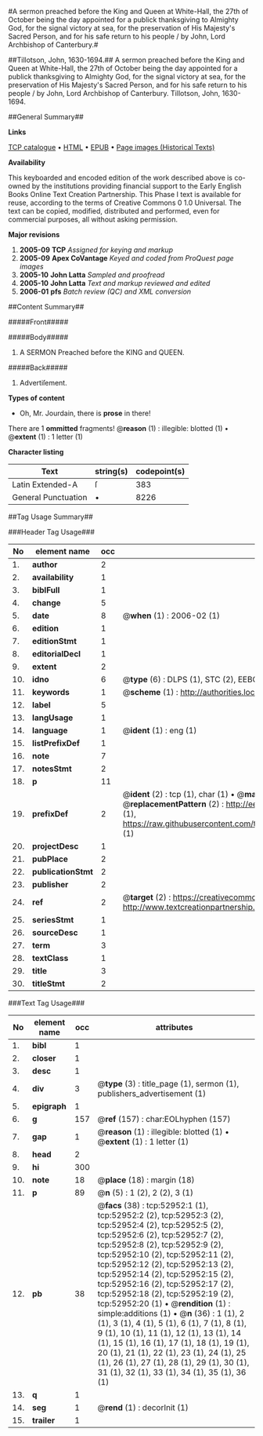 #A sermon preached before the King and Queen at White-Hall, the 27th of October being the day appointed for a publick thanksgiving to Almighty God, for the signal victory at sea, for the preservation of His Majesty's Sacred Person, and for his safe return to his people / by John, Lord Archbishop of Canterbury.#

##Tillotson, John, 1630-1694.##
A sermon preached before the King and Queen at White-Hall, the 27th of October being the day appointed for a publick thanksgiving to Almighty God, for the signal victory at sea, for the preservation of His Majesty's Sacred Person, and for his safe return to his people / by John, Lord Archbishop of Canterbury.
Tillotson, John, 1630-1694.

##General Summary##

**Links**

[TCP catalogue](http://www.ota.ox.ac.uk/tcp/)  • 
[HTML](http://tei.it.ox.ac.uk/tcp/Texts-HTML/free/A62/A62609.html)  • 
[EPUB](http://tei.it.ox.ac.uk/tcp/Texts-EPUB/free/A62/A62609.epub) • 
[Page images (Historical Texts)](https://data.historicaltexts.jisc.ac.uk/view?pubId=eebo-12039376e&pageId=eebo-12039376e-52952-1)

**Availability**

This keyboarded and encoded edition of the
	       work described above is co-owned by the institutions
	       providing financial support to the Early English Books
	       Online Text Creation Partnership. This Phase I text is
	       available for reuse, according to the terms of Creative
	       Commons 0 1.0 Universal. The text can be copied,
	       modified, distributed and performed, even for
	       commercial purposes, all without asking permission.

**Major revisions**

1. __2005-09__ __TCP__ *Assigned for keying and markup*
1. __2005-09__ __Apex CoVantage__ *Keyed and coded from ProQuest page images*
1. __2005-10__ __John Latta__ *Sampled and proofread*
1. __2005-10__ __John Latta__ *Text and markup reviewed and edited*
1. __2006-01__ __pfs__ *Batch review (QC) and XML conversion*

##Content Summary##

#####Front#####

#####Body#####

1. A SERMON Preached before the KING and QUEEN.

#####Back#####

1. Advertiſement.

**Types of content**

  * Oh, Mr. Jourdain, there is **prose** in there!

There are 1 **ommitted** fragments! 
 @__reason__ (1) : illegible: blotted (1)  •  @__extent__ (1) : 1 letter (1)

**Character listing**


|Text|string(s)|codepoint(s)|
|---|---|---|
|Latin Extended-A|ſ|383|
|General Punctuation|•|8226|

##Tag Usage Summary##

###Header Tag Usage###

|No|element name|occ|attributes|
|---|---|---|---|
|1.|__author__|2||
|2.|__availability__|1||
|3.|__biblFull__|1||
|4.|__change__|5||
|5.|__date__|8| @__when__ (1) : 2006-02 (1)|
|6.|__edition__|1||
|7.|__editionStmt__|1||
|8.|__editorialDecl__|1||
|9.|__extent__|2||
|10.|__idno__|6| @__type__ (6) : DLPS (1), STC (2), EEBO-CITATION (1), OCLC (1), VID (1)|
|11.|__keywords__|1| @__scheme__ (1) : http://authorities.loc.gov/ (1)|
|12.|__label__|5||
|13.|__langUsage__|1||
|14.|__language__|1| @__ident__ (1) : eng (1)|
|15.|__listPrefixDef__|1||
|16.|__note__|7||
|17.|__notesStmt__|2||
|18.|__p__|11||
|19.|__prefixDef__|2| @__ident__ (2) : tcp (1), char (1)  •  @__matchPattern__ (2) : ([0-9\-]+):([0-9IVX]+) (1), (.+) (1)  •  @__replacementPattern__ (2) : http://eebo.chadwyck.com/downloadtiff?vid=$1&page=$2 (1), https://raw.githubusercontent.com/textcreationpartnership/Texts/master/tcpchars.xml#$1 (1)|
|20.|__projectDesc__|1||
|21.|__pubPlace__|2||
|22.|__publicationStmt__|2||
|23.|__publisher__|2||
|24.|__ref__|2| @__target__ (2) : https://creativecommons.org/publicdomain/zero/1.0/ (1), http://www.textcreationpartnership.org/docs/. (1)|
|25.|__seriesStmt__|1||
|26.|__sourceDesc__|1||
|27.|__term__|3||
|28.|__textClass__|1||
|29.|__title__|3||
|30.|__titleStmt__|2||


###Text Tag Usage###

|No|element name|occ|attributes|
|---|---|---|---|
|1.|__bibl__|1||
|2.|__closer__|1||
|3.|__desc__|1||
|4.|__div__|3| @__type__ (3) : title_page (1), sermon (1), publishers_advertisement (1)|
|5.|__epigraph__|1||
|6.|__g__|157| @__ref__ (157) : char:EOLhyphen (157)|
|7.|__gap__|1| @__reason__ (1) : illegible: blotted (1)  •  @__extent__ (1) : 1 letter (1)|
|8.|__head__|2||
|9.|__hi__|300||
|10.|__note__|18| @__place__ (18) : margin (18)|
|11.|__p__|89| @__n__ (5) : 1 (2), 2 (2), 3 (1)|
|12.|__pb__|38| @__facs__ (38) : tcp:52952:1 (1), tcp:52952:2 (2), tcp:52952:3 (2), tcp:52952:4 (2), tcp:52952:5 (2), tcp:52952:6 (2), tcp:52952:7 (2), tcp:52952:8 (2), tcp:52952:9 (2), tcp:52952:10 (2), tcp:52952:11 (2), tcp:52952:12 (2), tcp:52952:13 (2), tcp:52952:14 (2), tcp:52952:15 (2), tcp:52952:16 (2), tcp:52952:17 (2), tcp:52952:18 (2), tcp:52952:19 (2), tcp:52952:20 (1)  •  @__rendition__ (1) : simple:additions (1)  •  @__n__ (36) : 1 (1), 2 (1), 3 (1), 4 (1), 5 (1), 6 (1), 7 (1), 8 (1), 9 (1), 10 (1), 11 (1), 12 (1), 13 (1), 14 (1), 15 (1), 16 (1), 17 (1), 18 (1), 19 (1), 20 (1), 21 (1), 22 (1), 23 (1), 24 (1), 25 (1), 26 (1), 27 (1), 28 (1), 29 (1), 30 (1), 31 (1), 32 (1), 33 (1), 34 (1), 35 (1), 36 (1)|
|13.|__q__|1||
|14.|__seg__|1| @__rend__ (1) : decorInit (1)|
|15.|__trailer__|1||
